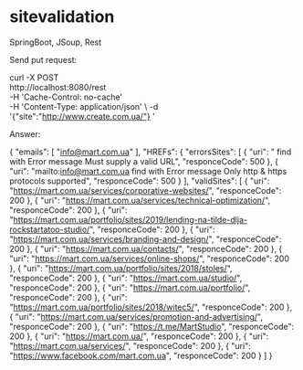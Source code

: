 # sitevalidation
SpringBoot, JSoup, Rest

Send put request:

curl -X POST \
  http://localhost:8080/rest \
  -H 'Cache-Control: no-cache' \
  -H 'Content-Type: application/json' \ 
  -d '{"site":"http://www.create.com.ua/"}
'

Answer:

{
    "emails": [
        "info@mart.com.ua"
    ],
    "HREFs": {
        "errorsSites": [
            {
                "uri": " find with Error message Must supply a valid URL",
                "responceCode": 500
            },
            {
                "uri": "mailto:info@mart.com.ua find with Error message Only http & https protocols supported",
                "responceCode": 500
            }
        ],
        "validSites": [
            {
                "uri": "https://mart.com.ua/services/corporative-websites/",
                "responceCode": 200
            },
            {
                "uri": "https://mart.com.ua/services/technical-optimization/",
                "responceCode": 200
            },
            {
                "uri": "https://mart.com.ua/portfolio/sites/2019/lending-na-tilde-dlja-rockstartatoo-studio/",
                "responceCode": 200
            },
            {
                "uri": "https://mart.com.ua/services/branding-and-design/",
                "responceCode": 200
            },
            {
                "uri": "https://mart.com.ua/contacts/",
                "responceCode": 200
            },
            {
                "uri": "https://mart.com.ua/services/online-shops/",
                "responceCode": 200
            },
            {
                "uri": "https://mart.com.ua/portfolio/sites/2018/stoles/",
                "responceCode": 200
            },
            {
                "uri": "https://mart.com.ua/studio/",
                "responceCode": 200
            },
            {
                "uri": "https://mart.com.ua/portfolio/",
                "responceCode": 200
            },
            {
                "uri": "https://mart.com.ua/portfolio/sites/2018/witec5/",
                "responceCode": 200
            },
            {
                "uri": "https://mart.com.ua/services/promotion-and-advertising/",
                "responceCode": 200
            },
            {
                "uri": "https://t.me/MartStudio",
                "responceCode": 200
            },
            {
                "uri": "https://mart.com.ua/",
                "responceCode": 200
            },
            {
                "uri": "https://mart.com.ua/services/",
                "responceCode": 200
            },
            {
                "uri": "https://www.facebook.com/mart.com.ua",
                "responceCode": 200
            }
        ]
    }
